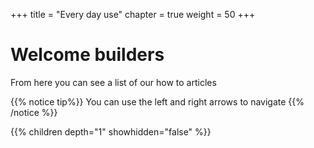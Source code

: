 +++
title = "Every day use"
chapter = true
weight = 50
+++

# Welcome builders

From here you can see a list of our how to articles 

{{% notice tip%}}
You can use the left and right arrows to navigate
{{% /notice %}}


{{% children depth="1" showhidden="false" %}}